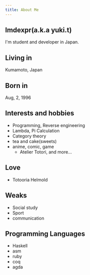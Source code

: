 ```yaml
---
title: About Me
---
```

## lmdexpr(a.k.a yuki.t)
I'm student and developer in Japan.

## Living in
Kumamoto, Japan

## Born in
Aug, 2, 1996

## Interests and hobbies
* Programming, Reverse engineering
* Lambda, Pi Calculation
* Category theory
* tea and cake(sweets)
* anime, comic, game
    * Atelier Totori, and more...
  
## Love
* Totooria Helmold
  
## Weaks
* Social study
* Sport
* communication

## Programming Languages
* Haskell
* asm
* ruby
* coq
* agda
